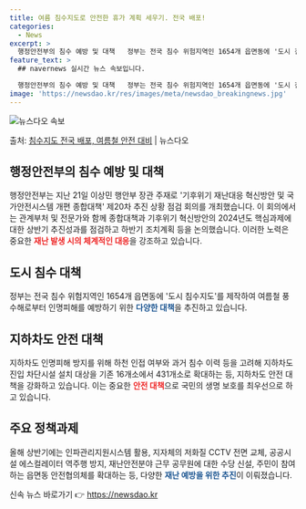 ```yaml
---
title: 여름 침수지도로 안전한 휴가 계획 세우기. 전국 배포!
categories:
  - News
excerpt: >
  행정안전부의 침수 예방 및 대책   정부는 전국 침수 위험지역인 1654개 읍면동에 '도시 침수지도'를 제작…
feature_text: >
  ## navernews 실시간 뉴스 속보입니다.

  행정안전부의 침수 예방 및 대책   정부는 전국 침수 위험지역인 1654개 읍면동에 '도시 침수지도'를 제작…
image: 'https://newsdao.kr/res/images/meta/newsdao_breakingnews.jpg'
---
```


![뉴스다오 속보](https://newsdao.kr/res/images/meta/newsdao_breakingnews.jpg)

<p>출처: <a href="https://newsdao.kr/4365" rel="dofollow">침수지도 전국 배포, 여름철 안전 대비</a> | 뉴스다오</p>

<h2 data-ke-size="size26">행정안전부의 침수 예방 및 대책</h2>
<p data-ke-size="size16">행정안전부는 지난 21일 이상민 행안부 장관 주재로 '기후위기 재난대응 혁신방안 및 국가안전시스템 개편 종합대책' 제20차 추진 상황 점검 회의를 개최했습니다. 이 회의에서는 관계부처 및 전문가와 함께 종합대책과 기후위기 혁신방안의 2024년도 핵심과제에 대한 상반기 추진성과를 점검하고 하반기 조치계획 등을 논의했습니다. 이러한 노력은 중요한 <b><span style="color: #ee2323;">재난 발생 시의 체계적인 대응</span></b>을 강조하고 있습니다.</p>

<h2 data-ke-size="size26">도시 침수 대책</h2>
<p data-ke-size="size16">정부는 전국 침수 위험지역인 1654개 읍면동에 '도시 침수지도'를 제작하여 여름철 풍수해로부터 인명피해를 예방하기 위한 <b><span style="color: #1a5490;">다양한 대책</span></b>을 추진하고 있습니다.</p>

<h2 data-ke-size="size26">지하차도 안전 대책</h2>
<p data-ke-size="size16">지하차도 인명피해 방지를 위해 하천 인접 여부와 과거 침수 이력 등을 고려해 지하차도 진입 차단시설 설치 대상을 기존 16개소에서 431개소로 확대하는 등, 지하차도 안전 대책을 강화하고 있습니다. 이는 중요한 <b><span style="color: #ee2323;">안전 대책</span></b>으로 국민의 생명 보호를 최우선으로 하고 있습니다.</p>

<h2 data-ke-size="size26">주요 정책과제</h2>
<p data-ke-size="size16">올해 상반기에는 인파관리지원시스템 활용, 지자체의 저화질 CCTV 전면 교체, 공공시설 에스컬레이터 역주행 방지, 재난안전분야 근무 공무원에 대한 수당 신설, 주민이 참여하는 읍면동 안전협의체를 확대하는 등, 다양한 <b><span style="color: #1a5490;">재난 예방을 위한 추진</span></b>이 이뤄졌습니다.</p>
 

신속 뉴스 바로가기 👉 <a href="https://newsdao.kr" rel="dofollow">https://newsdao.kr</a>


